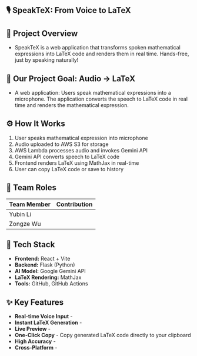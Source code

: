 ## 🎙️ SpeakTeX: From Voice to LaTeX


## 🚀 Project Overview
- SpeakTeX is a web application that transforms spoken mathematical expressions into LaTeX code and renders them in real time.  Hands-free, just by speaking naturally!

## 🎯 Our Project Goal: Audio -> LaTeX
- A web application: Users speak mathematical expressions into a microphone. The application converts the speech to LaTeX code in real time and renders the mathematical expression.

## ⚙️ How It Works
1. User speaks mathematical expression into microphone
2. Audio uploaded to AWS S3 for storage
3. AWS Lambda processes audio and invokes Gemini API
4. Gemini API converts speech to LaTeX code
5. Frontend renders LaTeX using MathJax in real-time
6. User can copy LaTeX code or save to history


## 👥 Team Roles
|   Team Member  |  Contribution    |
|----------------|------------------|
|   Yubin Li     |                  |
|   Zongze Wu    |                  |


## 🧩 Tech Stack
- **Frontend:** React + Vite
- **Backend:** Flask (Python)
- **AI Model:** Google Gemini API
- **LaTeX Rendering:** MathJax
- **Tools:** GitHub, GitHub Actions


## ✨ Key Features
- **Real-time Voice Input** - 
- **Instant LaTeX Generation** - 
- **Live Preview** - 
- **One-Click Copy** - Copy generated LaTeX code directly to your clipboard
- **High Accuracy** - 
- **Cross-Platform** - 


